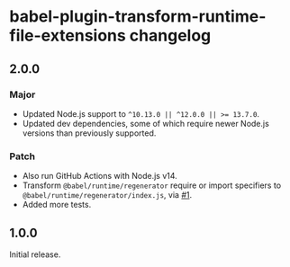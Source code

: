 # babel-plugin-transform-runtime-file-extensions changelog

## 2.0.0

### Major

- Updated Node.js support to `^10.13.0 || ^12.0.0 || >= 13.7.0`.
- Updated dev dependencies, some of which require newer Node.js versions than previously supported.

### Patch

- Also run GitHub Actions with Node.js v14.
- Transform `@babel/runtime/regenerator` require or import specifiers to `@babel/runtime/regenerator/index.js`, via [#1](https://github.com/jaydenseric/babel-plugin-transform-runtime-file-extensions/pull/1).
- Added more tests.

## 1.0.0

Initial release.
